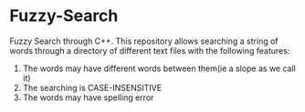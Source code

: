 # Fuzzy-Search
Fuzzy Search through C++.
This repository allows searching a string of words through a directory of different text files with the following features:
	
1. The words may have different words between them(ie a slope as we call it)
2. The searching is CASE-INSENSITIVE
3. The words may have spelling error
